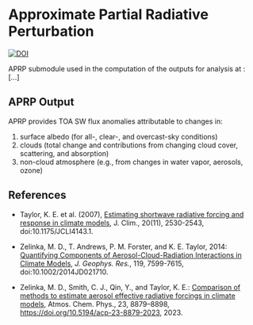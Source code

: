 # Approximate Partial Radiative Perturbation

[![DOI](https://zenodo.org/badge/DOI/10.5281/zenodo.8206763.svg)](https://doi.org/10.5281/zenodo.8206763)

APRP submodule used in the computation of the outputs for analysis at : [...]

## APRP Output

APRP provides TOA SW flux anomalies attributable to changes in:

1. surface albedo (for all-, clear-, and overcast-sky conditions)
2. clouds (total change and contributions from changing cloud cover, scattering, and absorption)
3. non-cloud atmosphere (e.g., from changes in water vapor, aerosols, ozone)


## References

- Taylor, K. E. et al. (2007), [Estimating shortwave radiative forcing and response in climate models](https://journals.ametsoc.org/doi/10.1175/JCLI4143.1), J. Clim., 20(11), 2530-2543, doi:10.1175/JCLI4143.1.

- Zelinka, M. D., T. Andrews, P. M. Forster, and K. E. Taylor, 2014: [Quantifying Components of Aerosol-Cloud-Radiation Interactions in Climate Models](http://onlinelibrary.wiley.com/doi/10.1002/2014JD021710/abstract), _J. Geophys. Res._, 119, 7599-7615, doi:10.1002/2014JD021710.

- Zelinka, M. D., Smith, C. J., Qin, Y., and Taylor, K. E.: [Comparison of methods to estimate aerosol effective radiative forcings in climate models](https://acp.copernicus.org/articles/23/8879/2023/), Atmos. Chem. Phys., 23, 8879–8898, https://doi.org/10.5194/acp-23-8879-2023, 2023. 

